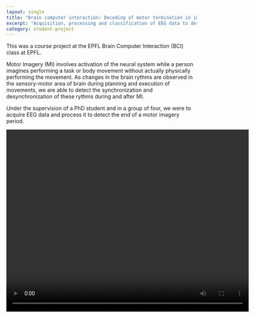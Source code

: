 ```yaml
---
layout: single
title: "Brain computer interaction: Decoding of motor termination in imagined movement"
excerpt: "Acquisition, processing and classification of EEG data to detect the a motor imagery termination event<br/><img src='/images/bci_rebound.png'>"
category: student-project
---
```




<!-- Introduction of the project -->
This was a course project at the EPFL Brain Computer Interaction (BCI) class at EPFL.

Motor Imagery (MI) involves activation of the neural
system while a person imagines performing a task or
body movement without actually physically performing
the movement. As changes in the brain rythms are observed in the sensory-motor area of brain during planning
and execution of movements, we are able to detect the synchronization and desynchronization of these rythms during and after MI.

 Under the supervision of a PhD student and in a group of four, we were to acquire EEG data and process it to detect the end of a motor imagery period.

<!-- Problematic -->

<!-- <figure> -->
 <video width="640" height="480" controls>
  <source src="/files/demo_bci.mp4" type="video/mp4">
    <figcaption>Demonstration of the protocol, with online event detection</figcaption>
</video>

<!-- <figcaption></figcaption> -->
<!-- </figure> -->

<!-- My approach -->

<!-- Challenges -->

<!-- Results -->
